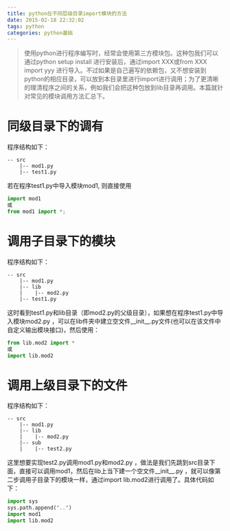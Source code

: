 ```yaml
---
title: python在不同层级目录import模块的方法
date: 2015-02-18 22:32:02
tags: python
categories: python基础
---
```

> 使用python进行程序编写时，经常会使用第三方模块包。这种包我们可以通过python setup install 进行安装后，通过import XXX或from XXX import yyy 进行导入。不过如果是自己遍写的依赖包，又不想安装到python的相应目录，可以放到本目录里进行import进行调用；为了更清晰的理清程序之间的关系，例如我们会把这种包放到lib目录再调用。本篇就针对常见的模块调用方法汇总下。

<!-- more -->
# 同级目录下的调有
程序结构如下：
````
-- src
    |-- mod1.py
    |-- test1.py
````

若在程序test1.py中导入模块mod1, 则直接使用
````python
import mod1
或
from mod1 import *;
````
# 调用子目录下的模块
程序结构如下：
````
-- src
    |-- mod1.py
    |-- lib
    |    |-- mod2.py
    |-- test1.py
````

这时看到test1.py和lib目录（即mod2.py的父级目录），如果想在程序test1.py中导入模块mod2.py ，可以在lib件夹中建立空文件__init__.py文件(也可以在该文件中自定义输出模块接口)，然后使用：
````python
from lib.mod2 import *
或
import lib.mod2
````

# 调用上级目录下的文件

程序结构如下：
````
-- src
    |-- mod1.py
    |-- lib
    |    |-- mod2.py
    |-- sub
    |    |-- test2.py
````
这里想要实现test2.py调用mod1.py和mod2.py ，做法是我们先跳到src目录下面，直接可以调用mod1，然后在lib上当下建一个空文件__init__.py ，就可以像第二步调用子目录下的模块一样，通过import  lib.mod2进行调用了。具体代码如下：
````python
import sys
sys.path.append("..")
import mod1
import lib.mod2
````